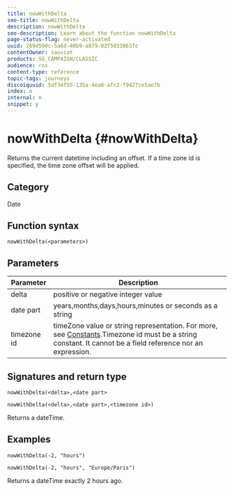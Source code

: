 ```yaml
---
title: nowWithDelta
seo-title: nowWithDelta
description: nowWithDelta
seo-description: Learn about the function nowWithDelta
page-status-flag: never-activated
uuid: 269d590c-5a6d-40b9-a879-02f5033863fc
contentOwner: sauviat
products: SG_CAMPAIGN/CLASSIC
audience: rns
content-type: reference
topic-tags: journeys
discoiquuid: 5df34f55-135a-4ea8-afc2-f9427ce5ae7b
index: n
internal: n
snippet: y
---
```


# nowWithDelta {#nowWithDelta}

Returns the current datetime including an offset. If a time zone id is specified, the time zone offset will be applied.

## Category

Date

## Function syntax

`nowWithDelta(<parameters>)`

## Parameters

|Parameter|Description|
|--- |--- |
|delta|positive or negative integer value|
|date part|years,months,days,hours,minutes or seconds as a string|
|timezone id|timeZone value or string representation. For more, see [Constants](expressionconstants.md).Timezone id must be a string constant. It cannot be a field reference nor an expression.|

## Signatures and return type

`nowWithDelta(<delta>,<date part>`

`nowWithDelta(<delta>,<date part>,<timezone id>)`

Returns a dateTime.

## Examples

`nowWithDelta(-2, "hours")`

`nowWithDelta(-2, "hours", "Europe/Paris")`

Returns a dateTime exactly 2 hours ago.
